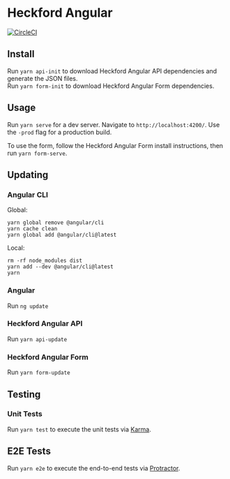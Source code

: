 # Heckford Angular
[![CircleCI](https://circleci.com/bb/heckford/heckford-angular.svg?style=svg&circle-token=e02291a7d209b31a48a0ba16ca8b2da4a7226160)](https://circleci.com/bb/heckford/heckford-angular)

## Install

Run `yarn api-init` to download Heckford Angular API dependencies and generate the JSON files.  
Run `yarn form-init` to download Heckford Angular Form dependencies.

## Usage

Run `yarn serve` for a dev server. Navigate to `http://localhost:4200/`. Use the `-prod` flag for a production build.

To use the form, follow the Heckford Angular Form install instructions, then run `yarn form-serve`.


## Updating

### Angular CLI

Global:
```
yarn global remove @angular/cli
yarn cache clean
yarn global add @angular/cli@latest
```

Local:
```
rm -rf node_modules dist
yarn add --dev @angular/cli@latest
yarn
```

### Angular

Run `ng update`

### Heckford Angular API

Run `yarn api-update`

### Heckford Angular Form

Run `yarn form-update`


## Testing

### Unit Tests

Run `yarn test` to execute the unit tests via [Karma](https://karma-runner.github.io).

## E2E Tests

Run `yarn e2e` to execute the end-to-end tests via [Protractor](http://www.protractortest.org/).
